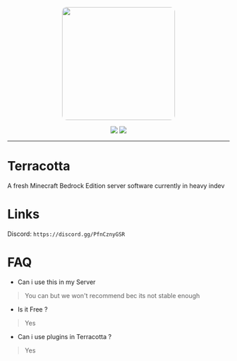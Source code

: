<p align="center">
  <img width="256" style="border-radius:10px;" height="256" src="https://media.discordapp.net/attachments/804736694246047744/880116516513792000/1629906296320.jpg">


<div align="center">
    <a href="https://discord.gg/PfnCznyGSR"><img src="https://img.shields.io/discord/871293480343834625?style=flat-square"/></a>
    <a href="add website here if you made"><img src="https://img.shields.io/badge/website-online-orange?style=flat-square"/></a>
</div>
<hr/>

# Terracotta


A fresh Minecraft Bedrock Edition server software
currently in heavy indev


# Links


Discord: `https://discord.gg/PfnCznyGSR`


# FAQ


- Can i use this in my Server
> You can but we won't recommend bec its not stable enough

- Is it Free ?
> Yes

- Can i use plugins in Terracotta ?
> Yes
